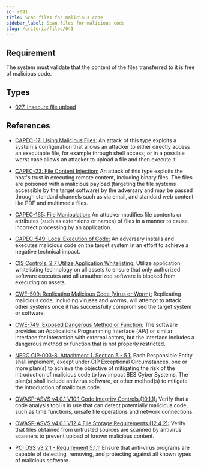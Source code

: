 ```yaml
---
id: r041
title: Scan files for malicious code
sidebar_label: Scan files for malicious code
slug: /criteria/files/041
---
```


## Requirement

The system must validate that
the content of the files transferred to it is free of malicious code.

## Types

- [027. Insecure file upload](/types/027)

## References

- [CAPEC-17: Using Malicious Files:](http://capec.mitre.org/data/definitions/17.html)
An attack of this type exploits a system's configuration that allows an
attacker to either directly access an executable file,
for example through shell access;
or in a possible worst case allows an attacker to upload a file and then
execute it.

- [CAPEC-23: File Content Injection:](http://capec.mitre.org/data/definitions/23.html)
An attack of this type exploits the host's trust in executing remote content,
including binary files.
The files are poisoned with a malicious payload
(targeting the file systems accessible by the target software)
by the adversary and may be passed through standard channels such as via email,
and standard web content like PDF and multimedia files.

- [CAPEC-165: File Manipulation:](http://capec.mitre.org/data/definitions/165.html)
An attacker modifies file contents or attributes (such as extensions or names)
of files in a manner to cause incorrect processing by an application.

- [CAPEC-549: Local Execution of Code:](http://capec.mitre.org/data/definitions/549.html)
An adversary installs and executes malicious code on the target system in an
effort to achieve a negative technical impact.

- [CIS Controls. 2.7 Utilize Application Whitelisting:](https://www.cisecurity.org/controls/)
Utilize application whitelisting technology on all assets to ensure that only
authorized software executes and all unauthorized software is blocked from
executing on assets.

- [CWE-509: Replicating Malicious Code (Virus or Worm):](https://cwe.mitre.org/data/definitions/509.html)
Replicating malicious code, including viruses and worms, will attempt to attack
other systems once it has successfully compromised the target system or
software.

- [CWE-749: Exposed Dangerous Method or Function:](https://cwe.mitre.org/data/definitions/749.html)
The software provides an Applications Programming Interface (*API*) or similar
interface for interaction with external actors,
but the interface includes a dangerous method or function that is not properly
restricted.

- [NERC CIP-003-8. Attachment 1. Section 5 - 5.1:](https://www.nerc.com/pa/Stand/Reliability%20Standards/CIP-003-8.pdf)
Each Responsible Entity shall implement,
except under CIP Exceptional Circumstances,
one or more plan(s) to achieve the objective of mitigating the risk of the
introduction of malicious code to low impact BES Cyber Systems.
The plan(s) shall include antivirus software,
or other method(s) to mitigate the introduction of malicious code.

- [OWASP-ASVS v4.0.1 V10.1 Code Integrity Controls.(10.1.1):](https://owasp.org/www-project-application-security-verification-standard/)
Verify that a code analysis tool is in use that can detect potentially
malicious code, such as time functions, unsafe file operations and network
connections.

- [OWASP-ASVS v4.0.1 V12.4 File Storage Requirements.(12.4.2):](https://owasp.org/www-project-application-security-verification-standard/)
Verify that files obtained from untrusted sources are scanned by antivirus
scanners to prevent upload of known malicious content.

- [PCI DSS v3.2.1 - Requirement 5.1.1:](https://www.pcisecuritystandards.org/documents/PCI_DSS_v3-2-1.pdf)
Ensure that anti-virus programs are capable of detecting, removing, and
protecting against all known types of malicious software.
